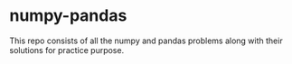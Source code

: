 # numpy-pandas
This repo consists of all the numpy and pandas problems along with their solutions for practice purpose.
